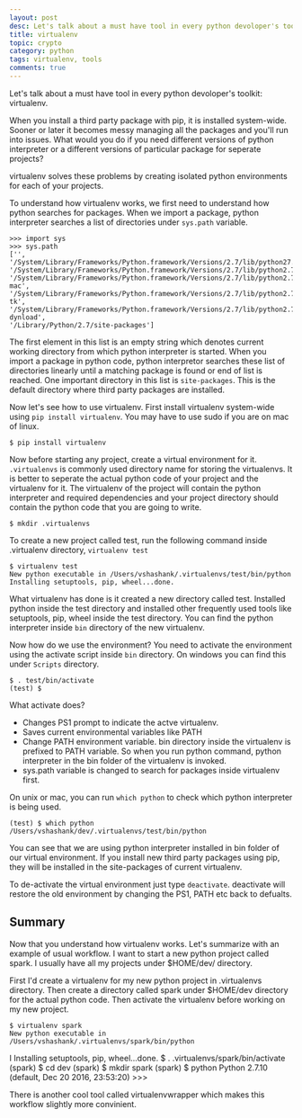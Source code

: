 ```yaml
---
layout: post
desc: Let's talk about a must have tool in every python devoloper's toolkit, virtualenv.
title: virtualenv
topic: crypto
category: python
tags: virtualenv, tools
comments: true
---
```



Let's talk about a must have tool in every python devoloper's toolkit: virtualenv.

When you install a third party package with pip, it is installed system-wide.  Sooner or later it becomes messy managing all the packages and you'll run into issues. What would you do if you need different versions of python interpreter or a different versions of particular package for seperate projects? 

virtualenv solves these problems by creating isolated python environments for each of your projects. 


To understand how virtualenv works, we first need to understand how python searches for packages.
When we import a package, python interpreter searches a list of directories under `sys.path` variable. 


    >>> import sys
    >>> sys.path
    ['', '/System/Library/Frameworks/Python.framework/Versions/2.7/lib/python27.zip', 
    '/System/Library/Frameworks/Python.framework/Versions/2.7/lib/python2.7', 
    '/System/Library/Frameworks/Python.framework/Versions/2.7/lib/python2.7/plat-mac', 
    '/System/Library/Frameworks/Python.framework/Versions/2.7/lib/python2.7/lib-tk', 
    '/System/Library/Frameworks/Python.framework/Versions/2.7/lib/python2.7/lib-dynload', 
    '/Library/Python/2.7/site-packages']

The first element in this list is an empty string which denotes current working directory from which python interpreter is started. When you import a package in python code, python interpretor searches these list of directories linearly until a matching package is found or end of list is reached. One important directory in this list is `site-packages`. This is the default directory where third party packages are installed. 



Now let's see how to use virtualenv. First install virtualenv system-wide using `pip install virtualenv`. You may have to use sudo if you are on mac of linux. 
    
    $ pip install virtualenv

Now before starting any project, create a virtual environment for it. `.virtualenvs` is commonly used directory name for storing the virtualenvs. It is better to seperate the actual python code of your project and the virtualenv for it. The virtualenv of the project will contain the  python interpreter and required dependencies and your project directory should contain the python code that you are going to write.

    $ mkdir .virtualenvs

To create a new project called test, run the following command inside .virtualenv directory, `virtualenv test`

    $ virtualenv test
    New python executable in /Users/vshashank/.virtualenvs/test/bin/python
    Installing setuptools, pip, wheel...done.

What virtualenv has done is it created a new directory called test. Installed python inside the test directory and installed other frequently used tools like setuptools, pip, wheel inside the test directory. You can find the python interpreter inside `bin` directory of the new virtualenv.

Now how do we use the environment? 
You need to activate the environment using the activate script inside `bin` directory. On windows you can find this under `Scripts` directory. 

    $ . test/bin/activate
    (test) $

What activate does?
    
* Changes PS1 prompt to indicate the actve virtualenv.
* Saves current environmental variables like PATH
* Change PATH environment variable. bin directory inside the virtualenv is prefixed to PATH variable. So when you run python command, python interpreter in the bin folder of the virtualenv is invoked. 
* sys.path variable is changed to search for packages inside virtualenv first.


On unix or mac, you can run `which python` to check which python interpreter is being used. 

    (test) $ which python 
    /Users/vshashank/dev/.virtualenvs/test/bin/python

You can see that we are using python interpreter installed in bin folder of our virtual environment. 
If you install new third party packages using pip, they will be installed in the site-packages of current virtualenv.

To de-activate the virtual environment just type `deactivate`. deactivate will restore the old environment by changing the PS1, PATH etc back to defualts.

## Summary ##

Now that you understand how virtualenv works. Let's summarize with an example of usual workflow. 
I want to start a new python project called spark. I usually have all my projects under $HOME/dev/ directory. 

First I'd create a virtualenv for my new python project in .virtualenvs directory. Then create a directory called spark under $HOME/dev directory for the actual python code. Then activate the virtualenv before working on my new project. 
    
    $ virtualenv spark
    New python executable in /Users/vshashank/.virtualenvs/spark/bin/python
I   Installing setuptools, pip, wheel...done.
    $ . .virtualenvs/spark/bin/activate
    (spark) $ cd dev
    (spark) $ mkdir spark
    (spark) $ python
    Python 2.7.10 (default, Dec 20 2016, 23:53:20)
    >>>
    
There is another cool tool called virtualenvwrapper which makes this workflow slightly more convinient. 
    
